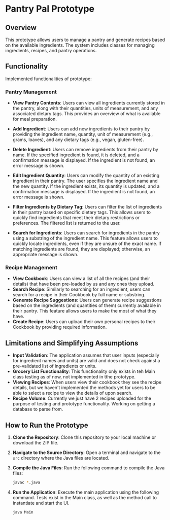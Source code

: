 # Pantry Pal Prototype

## Overview
This prototype allows users to manage a pantry and generate recipes based on the available ingredients. The system includes classes for managing ingredients, recipes, and pantry operations.


## Functionality
Implemented functionalities of prototype:

### Pantry Management
- **View Pantry Contents**: Users can view all ingredients currently stored in the pantry, along with their quantities, units of measurement, and any associated dietary tags. This provides an overview of what is available for meal preparation.

- **Add Ingredient**: Users can add new ingredients to their pantry by providing the ingredient name, quantity, unit of measurement (e.g., grams, loaves), and any dietary tags (e.g., vegan, gluten-free).

- **Delete Ingredient**: Users can remove ingredients from their pantry by name. If the specified ingredient is found, it is deleted, and a confirmation message is displayed. If the ingredient is not found, an error message is shown.

- **Edit Ingredient Quantity**: Users can modify the quantity of an existing ingredient in their pantry. The user specifies the ingredient name and the new quantity. If the ingredient exists, its quantity is updated, and a confirmation message is displayed. If the ingredient is not found, an error message is shown.

- **Filter Ingredients by Dietary Tag**: Users can filter the list of ingredients in their pantry based on specific dietary tags. This allows users to quickly find ingredients that meet their dietary restrictions or preferences. The filtered list is returned to the user.

- **Search for Ingredients**: Users can search for ingredients in the pantry using a substring of the ingredient name. This feature allows users to quickly locate ingredients, even if they are unsure of the exact name. If matching ingredients are found, they are displayed; otherwise, an appropriate message is shown.


### Recipe Management
- **View Cookbook**: Users can view a list of all the recipes (and their details) that have been pre-loaded by us and any ones they upload.
- **Search Recipe**: Similarly to searching for an ingredient, users can search for a recipe in their Cookbook by full name or substring.
- **Generate Recipe Suggestions**: Users can generate recipe suggestions based on the ingredients (and quantities of them) currently available in their pantry. This feature allows users to make the most of what they have.
- **Create Recipe**: Users can upload their own personal recipes to their Cookbook by providing required information.

## Limitations and Simplifying Assumptions
- **Input Validation**: The application assumes that user inputs (especially for ingredient names and units) are valid and does not check against a pre-validated list of ingredients or units.
- **Grocery List Functionality**: This functionality only exists in teh Main class testing as of now, not implemented in tthe prototype.
- **Viewing Recipes**: When users view their cookbook they see the recipe details, but we haven't implemented the methods yet for users to be able to select a recipe to view the details of upon search.
- **Recipe Volume**: Currently we just have 2 recipes uploaded for the purpose of testing and prototype functionality. Working on getting a database to parse from.


## How to Run the Prototype

1. **Clone the Repository**: Clone this repository to your local machine or download the ZIP file.

2. **Navigate to the Source Directory**: Open a terminal and navigate to the `src` directory where the Java files are located.

3. **Compile the Java Files**: Run the following command to compile the Java files:
   ```bash
   javac *.java
4. **Run the Application**: Execute the main application using the following command. Tests exist in the Main class, as well as the method call to instantiate and start the UI.
   ```bash
   java Main
   